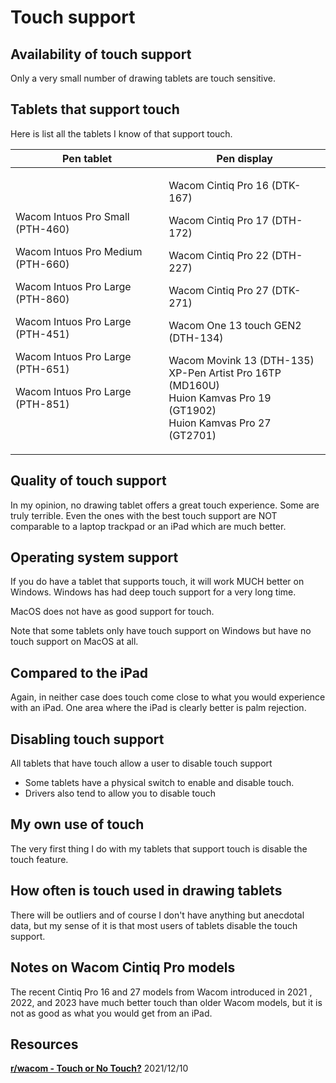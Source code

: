 # Touch support

## **Availability of touch support**

Only a very small number of drawing tablets are touch sensitive.&#x20;

## **Tablets that support touch**

Here is list all the tablets I know of that support touch.&#x20;

| Pen tablet                                                                                                                                                                                                                                  | Pen display                                                                                                                                                                                                                                                                                                                 |
| ------------------------------------------------------------------------------------------------------------------------------------------------------------------------------------------------------------------------------------------- | --------------------------------------------------------------------------------------------------------------------------------------------------------------------------------------------------------------------------------------------------------------------------------------------------------------------------- |
| <p>Wacom Intuos Pro Small (PTH-460)</p><p>Wacom Intuos Pro Medium (PTH-660)</p><p>Wacom Intuos Pro Large (PTH-860)</p><p>Wacom Intuos Pro Large (PTH-451)</p><p>Wacom Intuos Pro Large (PTH-651)</p><p>Wacom Intuos Pro Large (PTH-851)</p> | <p>Wacom Cintiq Pro 16 (DTK-167)</p><p>Wacom Cintiq Pro 17 (DTH-172)</p><p>Wacom Cintiq Pro 22 (DTH-227)</p><p>Wacom Cintiq Pro 27 (DTK-271)</p><p>Wacom One 13 touch GEN2 (DTH-134)</p><p>Wacom Movink 13 (DTH-135)<br>XP-Pen Artist Pro 16TP (MD160U)<br>Huion Kamvas Pro 19 (GT1902)<br>Huion Kamvas Pro 27 (GT2701)</p> |

## **Quality of touch support**

In my opinion, no drawing tablet offers a great touch experience. Some are truly terrible. Even the ones with the best touch support are NOT comparable to a laptop trackpad or an iPad which are much better.&#x20;

## **Operating system support**

If you do have a tablet that supports touch, it will work MUCH better on Windows. Windows has had deep touch support for a very long time.

MacOS does not have as good support for touch.

Note that some tablets only have touch support on Windows but have no touch support on MacOS at all.

## **Compared to the iPad**

Again, in neither case does touch come close to what you would experience with an iPad. One area where the iPad is clearly better is palm rejection.

## **Disabling touch support**

All tablets that have touch allow a user to disable touch support

* Some tablets have a physical switch to enable and disable touch.&#x20;
* Drivers also tend to allow you to disable touch

## **My own use of touch**

The very first thing I do with my tablets that support touch is disable the touch feature.

## **How often is touch used in drawing tablets**

There will be outliers and of course I don't have anything but anecdotal data, but my sense of it is that most users of tablets disable the touch support.

## **Notes on Wacom Cintiq Pro models**

The recent Cintiq Pro 16 and 27 models from Wacom introduced in 2021 , 2022, and 2023 have much better touch than older Wacom models, but it is not as good as what you would get from an iPad.

## Resources

[**r/wacom - Touch or No Touch?**](https://www.reddit.com/r/wacom/comments/rdhjud/touch\_or\_no\_touch/) 2021/12/10&#x20;

